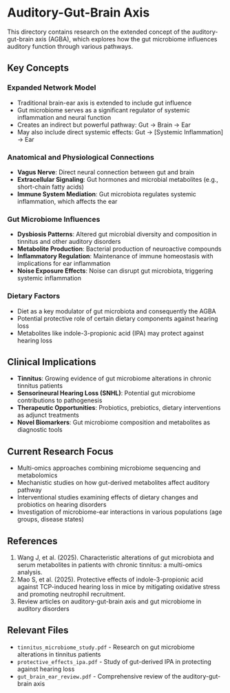 # Auditory-Gut-Brain Axis

This directory contains research on the extended concept of the auditory-gut-brain axis (AGBA), which explores how the gut microbiome influences auditory function through various pathways.

## Key Concepts

### Expanded Network Model
- Traditional brain-ear axis is extended to include gut influence
- Gut microbiome serves as a significant regulator of systemic inflammation and neural function
- Creates an indirect but powerful pathway: Gut → Brain → Ear
- May also include direct systemic effects: Gut → [Systemic Inflammation] → Ear

### Anatomical and Physiological Connections
- **Vagus Nerve**: Direct neural connection between gut and brain
- **Extracellular Signaling**: Gut hormones and microbial metabolites (e.g., short-chain fatty acids)
- **Immune System Mediation**: Gut microbiota regulates systemic inflammation, which affects the ear

### Gut Microbiome Influences
- **Dysbiosis Patterns**: Altered gut microbial diversity and composition in tinnitus and other auditory disorders
- **Metabolite Production**: Bacterial production of neuroactive compounds
- **Inflammatory Regulation**: Maintenance of immune homeostasis with implications for ear inflammation
- **Noise Exposure Effects**: Noise can disrupt gut microbiota, triggering systemic inflammation

### Dietary Factors
- Diet as a key modulator of gut microbiota and consequently the AGBA
- Potential protective role of certain dietary components against hearing loss
- Metabolites like indole-3-propionic acid (IPA) may protect against hearing loss

## Clinical Implications

- **Tinnitus**: Growing evidence of gut microbiome alterations in chronic tinnitus patients
- **Sensorineural Hearing Loss (SNHL)**: Potential gut microbiome contributions to pathogenesis
- **Therapeutic Opportunities**: Probiotics, prebiotics, dietary interventions as adjunct treatments
- **Novel Biomarkers**: Gut microbiome composition and metabolites as diagnostic tools

## Current Research Focus

- Multi-omics approaches combining microbiome sequencing and metabolomics
- Mechanistic studies on how gut-derived metabolites affect auditory pathway
- Interventional studies examining effects of dietary changes and probiotics on hearing disorders
- Investigation of microbiome-ear interactions in various populations (age groups, disease states)

## References

1. Wang J, et al. (2025). Characteristic alterations of gut microbiota and serum metabolites in patients with chronic tinnitus: a multi-omics analysis.
2. Mao S, et al. (2025). Protective effects of indole-3-propionic acid against TCP-induced hearing loss in mice by mitigating oxidative stress and promoting neutrophil recruitment.
3. Review articles on auditory-gut-brain axis and gut microbiome in auditory disorders

## Relevant Files

- `tinnitus_microbiome_study.pdf` - Research on gut microbiome alterations in tinnitus patients
- `protective_effects_ipa.pdf` - Study of gut-derived IPA in protecting against hearing loss
- `gut_brain_ear_review.pdf` - Comprehensive review of the auditory-gut-brain axis
